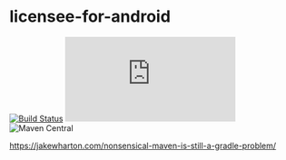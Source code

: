 # licensee-for-android

[![Build Status](https://github.com/usefulness/maven-sympathy/workflows/Build%20Project/badge.svg)](https://github.com/usefulness/licensee-for-android/actions)
[![Latest Version](https://img.shields.io/maven-metadata/v/https/plugins.gradle.org/m2/io/github/usefulness/maven-sympathy/maven-metadata.xml?label=gradle)](https://plugins.gradle.org/plugin/io.github.usefulness.maven-sympathy)
![Maven Central](https://img.shields.io/maven-central/v/io.github.usefulness/maven-sympathy)

https://jakewharton.com/nonsensical-maven-is-still-a-gradle-problem/
